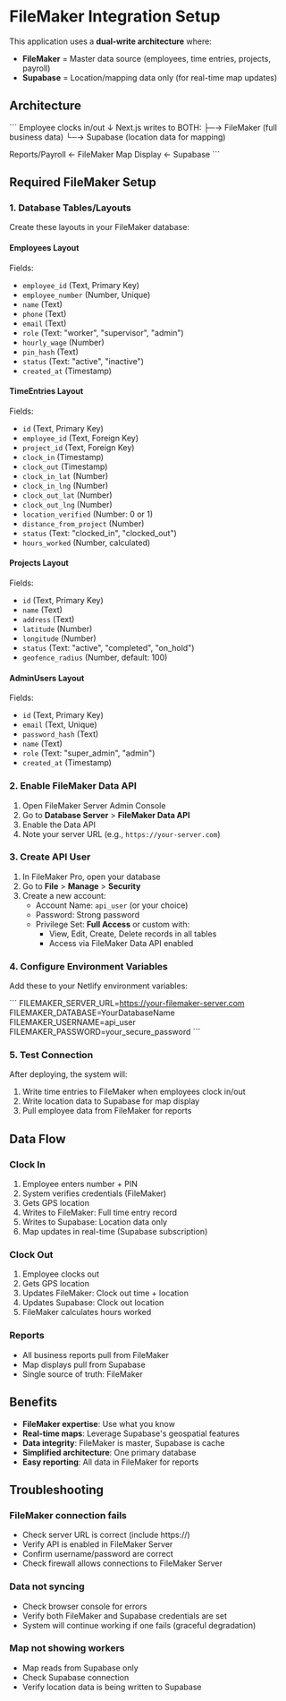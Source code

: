 # FileMaker Integration Setup

This application uses a **dual-write architecture** where:
- **FileMaker** = Master data source (employees, time entries, projects, payroll)
- **Supabase** = Location/mapping data only (for real-time map updates)

## Architecture

\`\`\`
Employee clocks in/out
    ↓
Next.js writes to BOTH:
    ├─→ FileMaker (full business data)
    └─→ Supabase (location data for mapping)
    
Reports/Payroll ← FileMaker
Map Display ← Supabase
\`\`\`

## Required FileMaker Setup

### 1. Database Tables/Layouts

Create these layouts in your FileMaker database:

#### **Employees** Layout
Fields:
- `employee_id` (Text, Primary Key)
- `employee_number` (Number, Unique)
- `name` (Text)
- `phone` (Text)
- `email` (Text)
- `role` (Text: "worker", "supervisor", "admin")
- `hourly_wage` (Number)
- `pin_hash` (Text)
- `status` (Text: "active", "inactive")
- `created_at` (Timestamp)

#### **TimeEntries** Layout
Fields:
- `id` (Text, Primary Key)
- `employee_id` (Text, Foreign Key)
- `project_id` (Text, Foreign Key)
- `clock_in` (Timestamp)
- `clock_out` (Timestamp)
- `clock_in_lat` (Number)
- `clock_in_lng` (Number)
- `clock_out_lat` (Number)
- `clock_out_lng` (Number)
- `location_verified` (Number: 0 or 1)
- `distance_from_project` (Number)
- `status` (Text: "clocked_in", "clocked_out")
- `hours_worked` (Number, calculated)

#### **Projects** Layout
Fields:
- `id` (Text, Primary Key)
- `name` (Text)
- `address` (Text)
- `latitude` (Number)
- `longitude` (Number)
- `status` (Text: "active", "completed", "on_hold")
- `geofence_radius` (Number, default: 100)

#### **AdminUsers** Layout
Fields:
- `id` (Text, Primary Key)
- `email` (Text, Unique)
- `password_hash` (Text)
- `name` (Text)
- `role` (Text: "super_admin", "admin")
- `created_at` (Timestamp)

### 2. Enable FileMaker Data API

1. Open FileMaker Server Admin Console
2. Go to **Database Server** > **FileMaker Data API**
3. Enable the Data API
4. Note your server URL (e.g., `https://your-server.com`)

### 3. Create API User

1. In FileMaker Pro, open your database
2. Go to **File** > **Manage** > **Security**
3. Create a new account:
   - Account Name: `api_user` (or your choice)
   - Password: Strong password
   - Privilege Set: **Full Access** or custom with:
     - View, Edit, Create, Delete records in all tables
     - Access via FileMaker Data API enabled

### 4. Configure Environment Variables

Add these to your Netlify environment variables:

\`\`\`
FILEMAKER_SERVER_URL=https://your-filemaker-server.com
FILEMAKER_DATABASE=YourDatabaseName
FILEMAKER_USERNAME=api_user
FILEMAKER_PASSWORD=your_secure_password
\`\`\`

### 5. Test Connection

After deploying, the system will:
1. Write time entries to FileMaker when employees clock in/out
2. Write location data to Supabase for map display
3. Pull employee data from FileMaker for reports

## Data Flow

### Clock In
1. Employee enters number + PIN
2. System verifies credentials (FileMaker)
3. Gets GPS location
4. Writes to FileMaker: Full time entry record
5. Writes to Supabase: Location data only
6. Map updates in real-time (Supabase subscription)

### Clock Out
1. Employee clocks out
2. Gets GPS location
3. Updates FileMaker: Clock out time + location
4. Updates Supabase: Clock out location
5. FileMaker calculates hours worked

### Reports
- All business reports pull from FileMaker
- Map displays pull from Supabase
- Single source of truth: FileMaker

## Benefits

- **FileMaker expertise**: Use what you know
- **Real-time maps**: Leverage Supabase's geospatial features
- **Data integrity**: FileMaker is master, Supabase is cache
- **Simplified architecture**: One primary database
- **Easy reporting**: All data in FileMaker for reports

## Troubleshooting

### FileMaker connection fails
- Check server URL is correct (include https://)
- Verify API is enabled in FileMaker Server
- Confirm username/password are correct
- Check firewall allows connections to FileMaker Server

### Data not syncing
- Check browser console for errors
- Verify both FileMaker and Supabase credentials are set
- System will continue working if one fails (graceful degradation)

### Map not showing workers
- Map reads from Supabase only
- Check Supabase connection
- Verify location data is being written to Supabase
